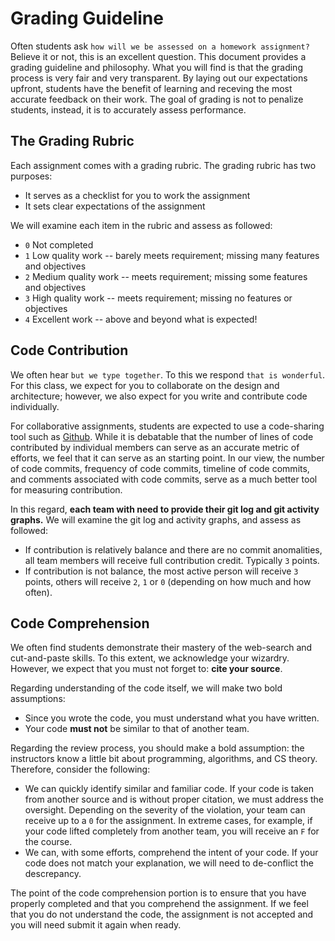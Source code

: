 # Grading Guideline

Often students ask `how will we be assessed on a homework assignment?`  Believe it or not, this is an excellent question.  This document provides a grading guideline and philosophy.
What you will find is that the grading process is very fair and very transparent.  By laying out our expectations upfront, students have the benefit of learning and receving the most accurate feedback on their work.  The goal of grading is not to penalize students, instead, it is to accurately assess performance.

## The Grading Rubric

Each assignment comes with a grading rubric.  The grading rubric has two purposes:
* It serves as a checklist for you to work the assignment 
* It sets clear expectations of the assignment

We will examine each item in the rubric and assess as followed:
* `0` Not completed
* `1` Low quality work -- barely meets requirement; missing many features and objectives
* `2` Medium quality work -- meets requirement; missing some features and objectives
* `3` High quality work -- meets requirement; missing no features or objectives
* `4` Excellent work -- above and beyond what is expected!

## Code Contribution 

We often hear `but we type together`.  To this we respond `that is wonderful`. For this class, we expect for you to collaborate on the design and architecture; however, we also expect for you write and contribute code individually.

For collaborative assignments, students are expected to use a code-sharing tool such as [Github](http://github.com).  While it is debatable that the number of lines of code contributed by individual members can serve as an accurate metric of efforts, we feel that it can serve as an starting point.  In our view, the number of code commits, frequency of code commits, timeline of code commits, and comments associated with code commits, serve as a much better tool for measuring contribution.  

In this regard, **each team with need to provide their git log and git activity graphs.** We will examine the git log and activity graphs, and assess as followed:
* If contribution is relatively balance and there are no commit anomalities, all team members will receive full contribution credit.  Typically `3` points.
* If contribution is not balance, the most active person will receive `3` points, others will receive `2`, `1` or `0` (depending on how much and how often).

## Code Comprehension

We often find students demonstrate their mastery of the web-search and cut-and-paste skills.  To this extent, we acknowledge your wizardry.  However, we expect that you must not forget to: **cite your source**.

Regarding understanding of the code itself, we will make two bold assumptions:
* Since you wrote the code, you must understand what you have written.  
* Your code **must not** be similar to that of another team.

Regarding the review process, you should make a bold assumption: the instructors know a little bit about programming, algorithms, and CS theory.  Therefore, consider the following:
* We can quickly identify similar and familiar code.  If your code is taken from another source and is without proper citation, we must address the oversight.  Depending on the severity of the violation, your team can receive up to a `0` for the assignment.  In extreme cases, for example, if your code lifted completely from another team, you will receive an `F` for the course.
* We can, with some efforts, comprehend the intent of your code.  If your code does not match your explanation, we will need to de-conflict the descrepancy.

The point of the code comprehension portion is to ensure that you have properly completed and that you comprehend the assignment.  If we feel that you do not understand the code, the assignment is not accepted and you will need submit it again when ready. 


